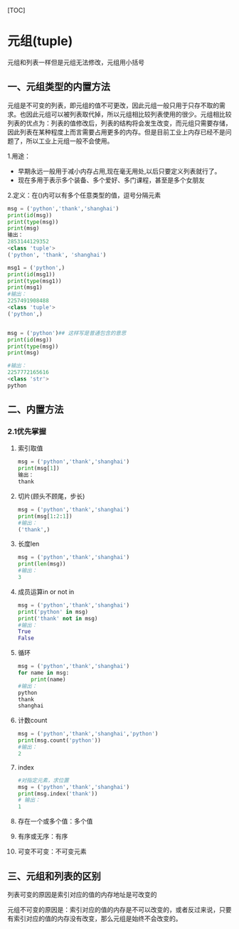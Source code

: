 [TOC]

# 元组(tuple)

元组和列表一样但是元组无法修改，元组用小括号

## 一、元组类型的内置方法

元组是不可变的列表，即元组的值不可更改，因此元组一般只用于只存不取的需求。也因此元组可以被列表取代掉，所以元组相比较列表使用的很少。元组相比较列表的优点为：列表的值修改后，列表的结构将会发生改变，而元组只需要存储，因此列表在某种程度上而言需要占用更多的内存。但是目前工业上内存已经不是问题了，所以工业上元组一般不会使用。

1.用途：

* 早期永远一般用于减小内存占用,现在毫无用处,以后只要定义列表就行了。
* 现在多用于表示多个装备、多个爱好、多门课程，甚至是多个女朋友

2.定义：在()内可以有多个任意类型的值，逗号分隔元素

```python
msg = ('python','thank','shanghai')
print(id(msg))
print(type(msg))
print(msg)
输出：
2853144129352
<class 'tuple'>
('python', 'thank', 'shanghai')
```



```python
msg1 = ('python',)
print(id(msg1))
print(type(msg1))
print(msg1)
#输出：
2257491908488
<class 'tuple'>
('python',)


msg = ('python')## 这样写是普通包含的意思
print(id(msg))
print(type(msg))
print(msg)

#输出：
2257772165616
<class 'str'>
python

```



## 二、内置方法

### 2.1优先掌握

1. 索引取值

   ```python
   msg = ('python','thank','shanghai')
   print(msg[1])
   输出：
   thank
   ```

2. 切片(顾头不顾尾，步长)

   ```python
   msg = ('python','thank','shanghai')
   print(msg[1:2:1])
   #输出：
   ('thank',)
   ```

   

3. 长度len

   ```python
   msg = ('python','thank','shanghai')
   print(len(msg))
   #输出：
   3
   ```

4. 成员运算in or not in

   ```python
   msg = ('python','thank','shanghai')
   print('python' in msg)
   print('thank' not in msg)
   #输出：
   True
   False
   ```

5. 循环

   ```python
   msg = ('python','thank','shanghai')
   for name in msg:
       print(name)
   #输出：
   python
   thank
   shanghai
   
   ```

6. 计数count

   ```python
   msg = ('python','thank','shanghai','python')
   print(msg.count('python'))
   #输出：
   2
   ```

7. index

   ```python
   #对指定元素，求位置
   msg = ('python','thank','shanghai')
   print(msg.index('thank'))
   # 输出：
   1
   ```

8. 存在一个或多个值：多个值
9. 有序或无序：有序
10. 可变不可变：不可变元素

## 三、元组和列表的区别

列表可变的原因是索引对应的值的内存地址是可改变的

元组不可变的原因是：索引对应的值的内存是不可以改变的，或者反过来说，只要有索引对应的值的内存没有改变，那么元组是始终不会改变的。












